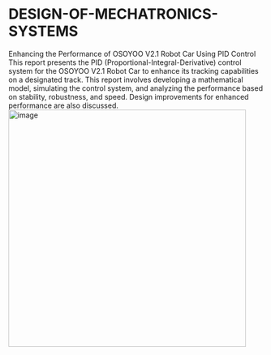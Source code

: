 # DESIGN-OF-MECHATRONICS-SYSTEMS
Enhancing the Performance of OSOYOO V2.1 Robot Car Using PID Control
This report presents the PID (Proportional-Integral-Derivative) control system for the OSOYOO V2.1 Robot Car to enhance its tracking capabilities on a designated track. This report involves developing a mathematical model, simulating the control system, and analyzing the performance based on stability, robustness, and speed. Design improvements for enhanced performance are also discussed.
<img width="468" alt="image" src="https://github.com/user-attachments/assets/f9787c59-e2c1-4531-8f07-b28c796fe406" />
